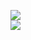 [![](https://img.shields.io/badge/Made%20With-Github%20Spray-lightgrey.svg?style=for-the-badge&logo=github)](https://github.com/Annihil/github-spray#4230)  
[![](https://i.imgur.com/2DrTn0Z.gif)](https://github.com/Annihil/github-spray)